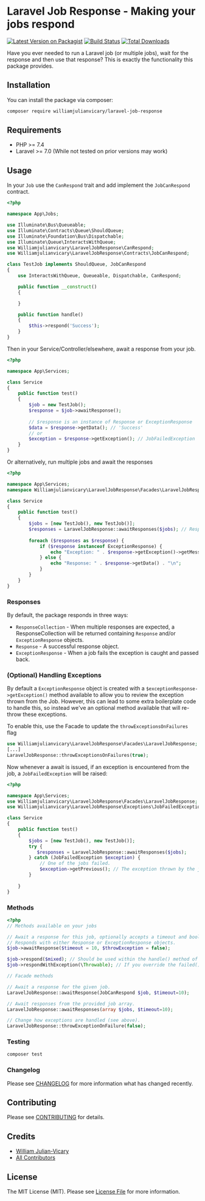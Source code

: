 # Laravel Job Response - Making your jobs respond

[![Latest Version on Packagist](https://img.shields.io/packagist/v/williamjulianvicary/laravel-job-response.svg?style=flat-square)](https://packagist.org/packages/williamjulianvicary/laravel-job-response)
[![Build Status](https://img.shields.io/travis/williamjulianvicary/laravel-job-response/master.svg?style=flat-square)](https://travis-ci.org/williamjulianvicary/laravel-job-response)
[![Total Downloads](https://img.shields.io/packagist/dt/williamjulianvicary/laravel-job-response.svg?style=flat-square)](https://packagist.org/packages/williamjulianvicary/laravel-job-response)

Have you ever needed to run a Laravel job (or multiple jobs), wait for the response and then use that response? This is exactly the functionality this package provides. 

## Installation

You can install the package via composer:

```bash
composer require williamjulianvicary/laravel-job-response
```

## Requirements

- PHP >= 7.4
- Laravel >= 7.0 (While not tested on prior versions may work)

## Usage

In your `Job` use the `CanRespond` trait and add implement the `JobCanRespond` contract.

``` php
<?php

namespace App\Jobs;

use Illuminate\Bus\Queueable;
use Illuminate\Contracts\Queue\ShouldQueue;
use Illuminate\Foundation\Bus\Dispatchable;
use Illuminate\Queue\InteractsWithQueue;
use Williamjulianvicary\LaravelJobResponse\CanRespond;
use Williamjulianvicary\LaravelJobResponse\Contracts\JobCanRespond;

class TestJob implements ShouldQueue, JobCanRespond
{
    use InteractsWithQueue, Queueable, Dispatchable, CanRespond;

    public function __construct()
    {

    }

    public function handle()
    {
        $this->respond('Success');
    }
}
```

Then in your Service/Controller/elsewhere, await a response from your job.

``` php
<?php

namespace App\Services;

class Service
{
    public function test()
    {
        $job = new TestJob();
        $response = $job->awaitResponse();
        
        // $response is an instance of Response or ExceptionResponse
        $data = $response->getData(); // 'Success'
        // or 
        $exception = $response->getException(); // JobFailedException
    }
}
```

Or alternatively, run multiple jobs and await the responses
``` php
<?php

namespace App\Services;
namespace Williamjulianvicary\LaravelJobResponse\Facades\LaravelJobResponse;

class Service
{
    public function test()
    {
        $jobs = [new TestJob(), new TestJob()];
        $responses = LaravelJobResponse::awaitResponses($jobs); // ResponseCollection
        
        foreach ($responses as $response) {
            if ($response instanceof ExceptionResponse) {
                echo "Exception: " . $response->getException()->getMessage() . "\n";
            } else {
                echo "Response: " . $response->getData() . "\n";
            }
        }
    }
}   
```

### Responses

By default, the package responds in three ways:

- `ResponseCollection` - When multiple responses are expected, a ResponseCollection will be 
returned containing `Response` and/or `ExceptionResponse` objects.
- `Response` - A successful response object.
- `ExceptionResponse` - When a job fails the exception is caught and passed back.

### (Optional) Handling Exceptions 

By default a `ExceptionResponse` object is created with a `$exceptionResponse->getException()` method available to allow you to
review the exception thrown from the Job. However, this can lead to some extra boilerplate code to handle this, so instead we've
an optional method available that will re-throw these exceptions.

To enable this, use the Facade to update the `throwExceptionsOnFailures` flag
```php
use Williamjulianvicary\LaravelJobResponse\Facades\LaravelJobResponse;
[...]
LaravelJobResponse::throwExceptionsOnFailures(true);
```

Now whenever a await is issued, if an exception is encountered from the job, a `JobFailedException` will be raised:
```php
<?php

namespace App\Services;
use Williamjulianvicary\LaravelJobResponse\Facades\LaravelJobResponse;
use Williamjulianvicary\LaravelJobResponse\Exceptions\JobFailedException;

class Service
{
    public function test()
    {
        $jobs = [new TestJob(), new TestJob()];
        try {
           $responses = LaravelJobResponse::awaitResponses($jobs);
        } catch (JobFailedException $exception) {
            // One of the jobs failed.
            $exception->getPrevious(); // The exception thrown by the job.
        }       
       
    }
}  
```

### Methods
```php
<?php
// Methods available on your jobs

// Await a response for this job, optionally accepts a timeout and bool whether a exception should be raised if the job fails.
// Responds with either Response or ExceptionResponse objects.
$job->awaitResponse($timeout = 10, $throwException = false);  

$job->respond($mixed); // Should be used within the handle() method of the job to respond appropriately.
$job->respondWithException(\Throwable); // If you override the failed() method, this method responds with an exception.

// Facade methods

// Await a response for the given job.
LaravelJobResponse::awaitResponse(JobCanRespond $job, $timeout=10);

// Await responses from the provided job array.
LaravelJobResponse::awaitResponses(array $jobs, $timeout=10);

// Change how exceptions are handled (see above).
LaravelJobResponse::throwExceptionOnFailure(false);
```


### Testing

``` bash
composer test
```

### Changelog

Please see [CHANGELOG](CHANGELOG.md) for more information what has changed recently.

## Contributing

Please see [CONTRIBUTING](CONTRIBUTING.md) for details.

## Credits

- [William Julian-Vicary](https://github.com/williamjulianvicary)
- [All Contributors](../../contributors)

## License

The MIT License (MIT). Please see [License File](LICENSE.md) for more information.
